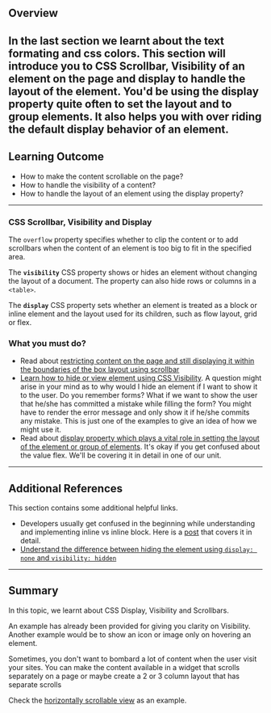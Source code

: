 ## Overview

In the last section we learnt about the text formating and css colors. This section will introduce you to CSS Scrollbar, Visibility of an element on the page and display to handle the layout of the element. You'd be using the display property quite often to set the layout and to group elements. It also helps you with over riding the default display behavior of an element.
---

## Learning Outcome

- How to make the content scrollable on the page?
- How to handle the visibility of a content?
- How to handle the layout of an element using the display property?
---

### CSS Scrollbar, Visibility and Display

The `overflow` property specifies whether to clip the content or to add scrollbars when the content of an element is too big to fit in the specified area.

The **`visibility`** CSS property shows or hides an element without changing the layout of a document. The property can also hide rows or columns in a `<table>`.

The **`display`** CSS property sets whether an element is treated as a block or inline element and the layout used for its children, such as flow layout, grid or flex.

### What you must do?

- Read about [restricting content on the page and still displaying it within the boundaries of the box layout using scrollbar](https://www.tutorialspoint.com/css/css_scrollbars.htm)
- [Learn how to hide or view element using CSS Visibility](https://www.tutorialspoint.com/css/css_visibility.htm). A question might arise in your mind as to why would I hide an element if I want to show it to the user. Do you remember forms? What if we want to show the user that he/she has committed a mistake while filling the form? You might have to render the error message and only show it if he/she commits any mistake. This is just one of the examples to give an idea of how we might use it.
- Read about [display property which plays a vital role in setting the layout of the element or group of elements](https://css-tricks.com/almanac/properties/d/display/). It's okay if you get confused about the value flex. We'll be covering it in detail in one of our unit.

---
## Additional References

This section contains some additional helpful links.

- Developers usually get confused in the beginning while understanding and implementing inline vs inline block. Here is a [post](https://alligator.io/css/display-inline-vs-inline-block/) that covers it in detail.
- [Understand the difference between hiding the element using `display: none` and `visibility: hidden`](https://www.lifewire.com/display-none-vs-visibility-hidden-3466884)

---
## Summary

In this topic, we learnt about CSS Display, Visibility and Scrollbars.

An example has already been provided for giving you clarity on Visibility. Another example would be to show an icon or image only on hovering an element.

Sometimes, you don't want to bombard a lot of content when the user visit your sites. You can make the content available in a widget that scrolls separately on a page or maybe create a 2 or 3 column layout that has separate scrolls

Check the [horizontally scrollable view](https://codepen.io/glebkema/pen/EbQVaw) as an example.

